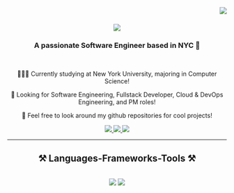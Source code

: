 <img align="right" src="https://visitor-badge.laobi.icu/badge?page_id=jackma2003.jackma2003" />

<h1 align="center">
    <img src="https://readme-typing-svg.herokuapp.com/?font=Righteous&size=35&center=true&vCenter=true&width=500&height=70&duration=4000&lines=Hi+There!+👋;+I'm+Jack+Ma!;" />
</h1>

<h3 align="center">A passionate Software Engineer based in NYC 🗽</h3>

</br>

<div align="center">

👨🏻‍💻 Currently studying at New York University, majoring in Computer Science!

🌱 Looking for Software Engineering, Fullstack Developer, Cloud & DevOps Engineering, and PM roles!

🔎 Feel free to look around my github repositories for cool projects!

</div>

<div align="center"> 
  <a href="mailto:jiahaoma2000@gmail.com">
    <img src="https://img.shields.io/badge/Gmail-333333?style=for-the-badge&logo=gmail&logoColor=red" />
  </a>
  <a href="https://www.linkedin.com/in/jiahao-ma-0b3b33178/" target="_blank">
    <img src="https://img.shields.io/badge/LinkedIn-0077B5?style=for-the-badge&logo=linkedin&logoColor=white" target="_blank" />
  </a>
  <a href="https://jackma2003.netlify.app/" target="_blank">
     <img src="https://img.shields.io/badge/Portfolio-FF5722?style=for-the-badge&logo=todoist&logoColor=white" target="_blank" />
  </a>
</div>

 <hr/>

<h2 align="center">⚒️ Languages-Frameworks-Tools ⚒️</h2>
<br/>
<div align="center">
    <img src="https://skillicons.dev/icons?i=python,c,cpp,java,html,css,javascript,mongodb,express,react,nodejs,heroku,vercel" />
    <img src="https://skillicons.dev/icons?i=mysql,vue,flask,django,postman,next,git,github,tailwind,materialui,firebase,aws,docker,kubernetes" /><br>
</div>



